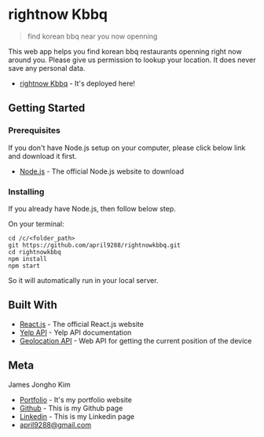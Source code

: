 # rightnow Kbbq
> find korean bbq near you now openning

This web app helps you find korean bbq restaurants openning right now around you. Please give us permission to lookup your location. It does never save any personal data. 

* [rightnow Kbbq](https://april9288.github.io/rightnowkbbq/) - It's deployed here!

<!-- ![](kbbq.gif) -->

## Getting Started

### Prerequisites

If you don't have Node.js setup on your computer, please click below link and download it first.

* [Node.js](https://nodejs.org/en/) - The official Node.js website to download

### Installing

If you already have Node.js, then follow below step.

On your terminal:

```
cd /c/<folder_path>
git https://github.com/april9288/rightnowkbbq.git
cd rightnowkbbq
npm install
npm start

```

So it will automatically run in your local server.

## Built With

* [React.js](https://reactjs.org/) - The official React.js website
* [Yelp API](https://www.yelp.com/developers/documentation/v3/business_search) - Yelp API documentation
* [Geolocation API](https://developer.mozilla.org/en-US/docs/Web/API/Geolocation/getCurrentPosition) - Web API for getting the current position of the device

## Meta

James Jongho Kim 
- [Portfolio](https://april9288.github.io/) - It's my portfolio website
- [Github](https://github.com/april9288) - This is my Github page
- [Linkedin](https://www.linkedin.com/in/jongho-kim-b05618170/) - This is my Linkedin page
- april9288@gmail.com
